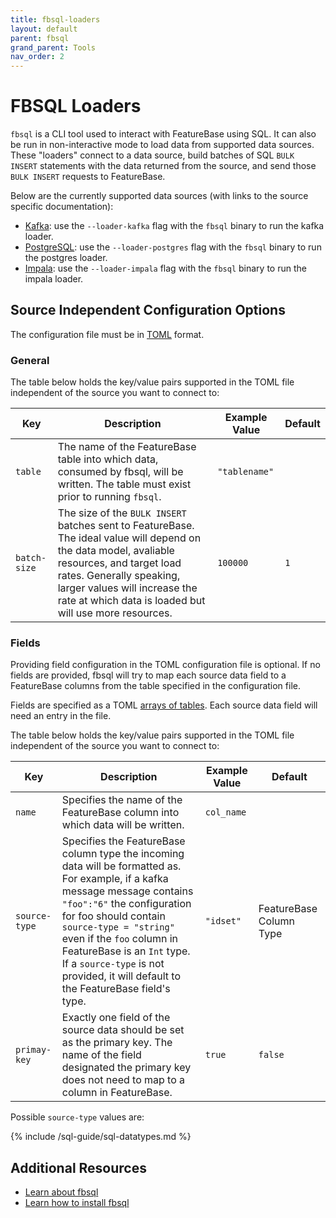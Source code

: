 ```yaml
---
title: fbsql-loaders
layout: default
parent: fbsql
grand_parent: Tools
nav_order: 2
---
```


# FBSQL Loaders

`fbsql` is a CLI tool used to interact with FeatureBase using SQL. It can also be run in non-interactive mode to load data from supported data sources. These "loaders" connect to a data source, build batches of SQL `BULK INSERT` statements with the data returned from the source, and send those `BULK INSERT` requests to FeatureBase.

Below are the currently supported data sources (with links to the source specific documentation):

- [Kafka](/docs/tools/fbsql/fbsql-loaders-kafka):           use the `--loader-kafka` flag with the `fbsql` binary to run the kafka loader.
- [PostgreSQL](/docs/tools/fbsql/fbsql-loaders-postgresql): use the `--loader-postgres` flag with the `fbsql` binary to run the postgres loader.
- [Impala](/docs/tools/fbsql/fbsql-loaders-impala):         use the `--loader-impala` flag with the `fbsql` binary to run the impala loader.

## Source Independent Configuration Options

The configuration file must be in [TOML](https://toml.io/) format.

### General

The table below holds the key/value pairs supported in the TOML file independent of the source you want to connect to:

| Key | Description | Example Value | Default |
|---|---|---|---|
| `table` | The name of the FeatureBase table into which data, consumed by fbsql, will be written. The table must exist prior to running `fbsql`. | `"tablename"` | |
| `batch-size` | The size of the `BULK INSERT` batches sent to FeatureBase. The ideal value will depend on the data model, avaliable resources, and target load rates. Generally speaking, larger values will increase the rate at which data is loaded but will use more resources. | `100000` | `1`|


### Fields

Providing field configuration in the TOML configuration file is optional. If no fields are provided, fbsql will try to map each source data field to a FeatureBase columns from the table specified in the configuration file. 

Fields are specified as a TOML [arrays of tables](https://toml.io/en/v1.0.0#array-of-tables). Each source data field will need an entry in the file.

The table below holds the key/value pairs supported in the TOML file independent of the source you want to connect to:

| Key | Description | Example Value | Default |
|---|---|---|---|
| `name` | Specifies the name of the FeatureBase column into which data will be written. | `col_name` | |
| `source-type` | Specifies the FeatureBase column type the incoming data will be formatted as. For example, if a kafka message message contains `"foo":"6"` the configuration for foo should contain `source-type = "string"` even if the `foo` column in FeatureBase is an `Int` type. If a `source-type` is not provided, it will default to the FeatureBase field's type.  | `"idset"` | FeatureBase Column Type |
| `primay-key` | Exactly one field of the source data should be set as the primary key. The name of the field designated the primary key does not need to map to a column in FeatureBase. | `true` | `false` |

Possible `source-type` values are:

{% include /sql-guide/sql-datatypes.md %}

## Additional Resources
* [Learn about fbsql](/docs/tools/fbsql/fbsql-home)
* [Learn how to install fbsql](/docs/tools/fbsql/fbsql-install)